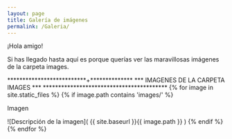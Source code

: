 ```yaml
---
layout: page
title: Galería de imágenes
permalink: /Galeria/
---
```


¡Hola amigo!

<p>Si has llegado hasta aquí es porque querías ver las maravillosas imágenes de la carpeta images. </p>
    **************************+**************
    ***   IMAGENES DE LA CARPETA IMAGES   ***
    *****************************************
    {% for image in site.static_files %}
  {% if image.path contains 'images/' %}
  <p> Imagen </p>
    ![Descripción de la imagen]( {{ site.baseurl }}{{ image.path }} )
  {% endif %}
{% endfor %}
